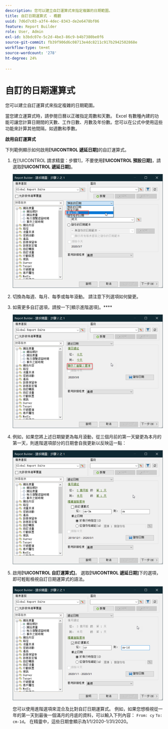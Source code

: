 ```yaml
---
description: 您可以建立自訂運算式來指定複雜的日期範圍。
title: 自訂日期運算式 - 概觀
uuid: 7d6d7c03-a3f4-4dec-8343-de2e6478bf06
feature: Report Builder
role: User, Admin
exl-id: b3bdc07e-5c2d-4be3-86c9-b4b7380be0f6
source-git-commit: fb39f906d6c08713e4dc8211c917b2942502868e
workflow-type: tm+mt
source-wordcount: '278'
ht-degree: 24%

---
```


# 自訂的日期運算式

您可以建立自訂運算式來指定複雜的日期範圍。

當您建立運算式時，請參閱日曆以正確指定周數和天數。 Excel 有數種內建的功能可讓您計算日期間的天數、工作日數、月數及年份數。您可以在公式中使用這些功能來計算其他間隔，如週數和季數。

**啟用自訂運算式**

下列範例顯示如何啟用&#x200B;**[!UICONTROL 遞延日期]**&#x200B;的自訂運算式。

1. 在[!UICONTROL 請求精靈：步驟1]，不要使用&#x200B;**[!UICONTROL 預設日期]**，請選取&#x200B;**[!UICONTROL 遞延日期]**。

   ![熒幕擷圖顯示選取的遞延日期。](assets/rolldates1.png)

1. 切換為每週、每月、每季或每年滾動。 請注意下列選項如何變更。
1. 如需更多自訂選項，請按一下[顯示進階選項]。****

   ![熒幕擷圖反白顯示[顯示進階選項]。](assets/rolldates2.png)

1. 例如，如果您將上述日期變更為每月滾動，從三個月前的第一天變更為本月的第一天，則進階選項部分的日期會自我更新以反映這一點：

   ![熒幕擷圖顯示從三個月前的第一天到本月第一天的滾動日期。](assets/rolldatesfor3.png)

1. 啟用&#x200B;**[!UICONTROL 自訂運算式]**。 選取&#x200B;**[!UICONTROL 遞延日期]**&#x200B;下的選項，即可輕鬆檢視自訂日期運算式的語法。

   ![熒幕擷圖顯示選取的自訂運算式。](assets/rolldatesfor5.png)

   您可以使用進階選項來混合及比對自訂日期運算式。 例如，如果您想檢視從一年的第一天到最後一個滿月的月底的資料，可以輸入下列內容： `From: cy` `To: cm-1d`。 在精靈中，這些日期會顯示為1/1/2020-1/31/2020。
